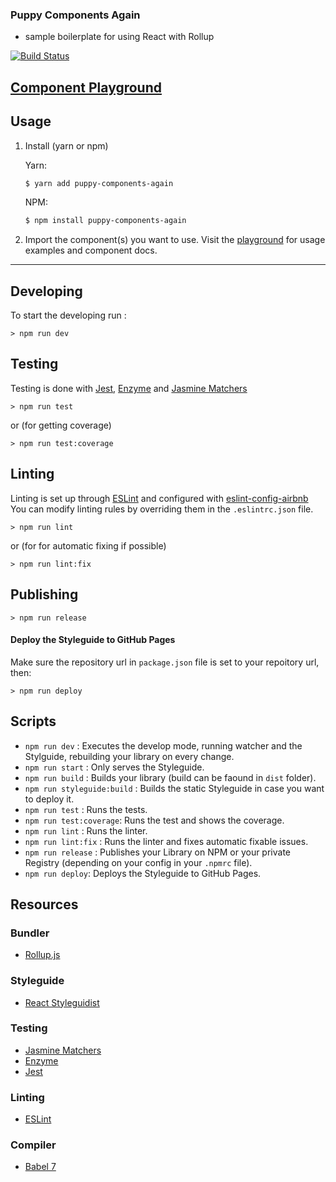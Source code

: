### Puppy Components Again

- sample boilerplate for using React with Rollup

[![Build Status](https://travis-ci.org/dankreiger/puppy-components-again.svg?branch=master)](https://travis-ci.org/dankreiger/puppy-components-again)

## [Component Playground](https://dankreiger.github.io/puppy-components-again/)

## Usage

1. Install (yarn or npm)

   Yarn:

   ```sh
   $ yarn add puppy-components-again
   ```

   NPM:

   ```sh
   $ npm install puppy-components-again
   ```

2. Import the component(s) you want to use. Visit the [playground](https://dankreiger.github.io/puppy-components-again/) for usage examples and component docs.

---

## Developing

To start the developing run :

```
> npm run dev
```

## Testing

Testing is done with [Jest](https://facebook.github.io/jest/), [Enzyme](http://airbnb.io/enzyme/) and [Jasmine Matchers](https://github.com/JamieMason/Jasmine-Matchers)

```
> npm run test
```

or (for getting coverage)

```
> npm run test:coverage
```

## Linting

Linting is set up through [ESLint](https://eslint.org/) and configured with [eslint-config-airbnb](https://www.npmjs.com/package/eslint-config-airbnb)
You can modify linting rules by overriding them in the `.eslintrc.json` file.

```
> npm run lint
```

or (for for automatic fixing if possible)

```
> npm run lint:fix
```

## Publishing

```
> npm run release
```

#### Deploy the Styleguide to GitHub Pages

Make sure the repository url in `package.json` file is set to your repoitory url, then:

```
> npm run deploy
```

## Scripts

- `npm run dev` : Executes the develop mode, running watcher and the Stylguide, rebuilding your library on every change.
- `npm run start` : Only serves the Styleguide.
- `npm run build` : Builds your library (build can be faound in `dist` folder).
- `npm run styleguide:build` : Builds the static Styleguide in case you want to deploy it.
- `npm run test` : Runs the tests.
- `npm run test:coverage`: Runs the test and shows the coverage.
- `npm run lint` : Runs the linter.
- `npm run lint:fix` : Runs the linter and fixes automatic fixable issues.
- `npm run release` : Publishes your Library on NPM or your private Registry (depending on your config in your `.npmrc` file).
- `npm run deploy`: Deploys the Styleguide to GitHub Pages.

## Resources

### Bundler

- [Rollup.js](https://rollupjs.org/guide/en)

### Styleguide

- [React Styleguidist](https://react-styleguidist.js.org/)

### Testing

- [Jasmine Matchers](https://github.com/JamieMason/Jasmine-Matchers)
- [Enzyme](http://airbnb.io/enzyme/)
- [Jest](https://facebook.github.io/jest/)

### Linting

- [ESLint](https://eslint.org/)

### Compiler

- [Babel 7](https://babeljs.io/)
